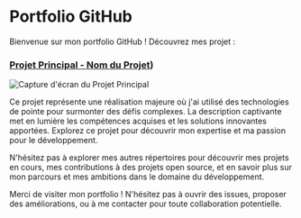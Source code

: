 # Portfolio GitHub

Bienvenue sur mon portfolio GitHub ! Découvrez mes projet :

### [Projet Principal - Nom du Projet](https://github.com/amartuvshinpurevbaatar/Portfolio/tree/11332b3c41464a41356289eb14854f0b93461601/Logiciel_Demande_Terasse))
![Capture d'écran du Projet Principal](lien_vers_capture_d_ecran_principal)

Ce projet représente une réalisation majeure où j'ai utilisé des technologies de pointe pour surmonter des défis complexes. La description captivante met en lumière les compétences acquises et les solutions innovantes apportées. Explorez ce projet pour découvrir mon expertise et ma passion pour le développement.

N'hésitez pas à explorer mes autres répertoires pour découvrir mes projets en cours, mes contributions à des projets open source, et en savoir plus sur mon parcours et mes ambitions dans le domaine du développement.

Merci de visiter mon portfolio ! N'hésitez pas à ouvrir des issues, proposer des améliorations, ou à me contacter pour toute collaboration potentielle.

